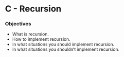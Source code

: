 # C - Recursion

### Objectives

- What is recursion.
- How to implement recursion.
- In what situations you should implement recursion.
- In what situations you shouldn’t implement recursion.
